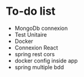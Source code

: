 # To-do list
* MongoDb connexion <br>
* Test Unitaire <br>
* Docker <br>
* Connexion React <br>
* spring rest cors <br>
* docker config inside app
* spring multiple bdd
